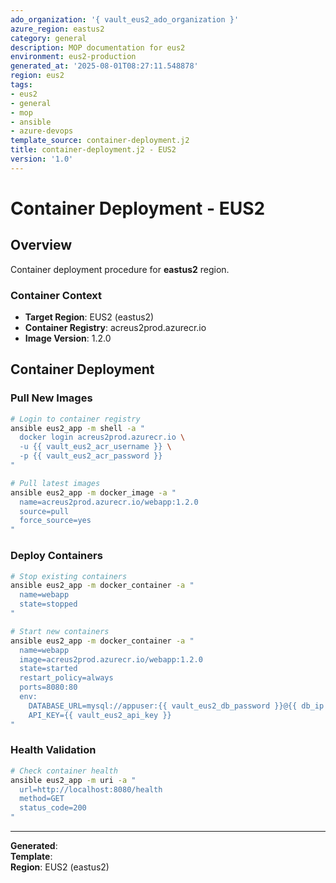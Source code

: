 ```yaml
---
ado_organization: '{ vault_eus2_ado_organization }'
azure_region: eastus2
category: general
description: MOP documentation for eus2
environment: eus2-production
generated_at: '2025-08-01T08:27:11.548878'
region: eus2
tags:
- eus2
- general
- mop
- ansible
- azure-devops
template_source: container-deployment.j2
title: container-deployment.j2 - EUS2
version: '1.0'
---
```



# Container Deployment - EUS2

## Overview

Container deployment procedure for **eastus2** region.

### Container Context

- **Target Region**: EUS2 (eastus2)
- **Container Registry**: acreus2prod.azurecr.io
- **Image Version**: 1.2.0

## Container Deployment

### Pull New Images
```bash
# Login to container registry
ansible eus2_app -m shell -a "
  docker login acreus2prod.azurecr.io \
  -u {{ vault_eus2_acr_username }} \
  -p {{ vault_eus2_acr_password }}
"

# Pull latest images
ansible eus2_app -m docker_image -a "
  name=acreus2prod.azurecr.io/webapp:1.2.0
  source=pull
  force_source=yes
"
```

### Deploy Containers
```bash
# Stop existing containers
ansible eus2_app -m docker_container -a "
  name=webapp
  state=stopped
"

# Start new containers
ansible eus2_app -m docker_container -a "
  name=webapp
  image=acreus2prod.azurecr.io/webapp:1.2.0
  state=started
  restart_policy=always
  ports=8080:80
  env:
    DATABASE_URL=mysql://appuser:{{ vault_eus2_db_password }}@{{ db_ip }}:3306/ProductionDB
    API_KEY={{ vault_eus2_api_key }}
"
```

### Health Validation
```bash
# Check container health
ansible eus2_app -m uri -a "
  url=http://localhost:8080/health
  method=GET
  status_code=200
"
```

---

**Generated**:   
**Template**:   
**Region**: EUS2 (eastus2)